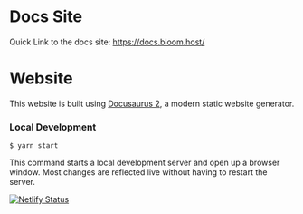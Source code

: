 # Docs Site

Quick Link to the docs site: https://docs.bloom.host/

# Website

This website is built using [Docusaurus 2](https://v2.docusaurus.io/), a modern static website generator.

### Local Development

```
$ yarn start
```

This command starts a local development server and open up a browser window. Most changes are reflected live without having to restart the server.

[![Netlify Status](https://api.netlify.com/api/v1/badges/ae13244d-2e40-494c-ad2a-407e798e8dea/deploy-status)](https://app.netlify.com/sites/bloomdocs/deploys)
